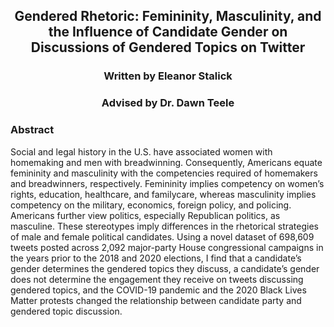 ## <div align="center">Gendered Rhetoric: Femininity, Masculinity, and the Influence of Candidate Gender on Discussions of Gendered Topics on Twitter</div>
### <div align="center">Written by Eleanor Stalick</div>
### <div align="center">Advised by Dr. Dawn Teele</div>

### Abstract
Social and legal history in the U.S. have associated women with homemaking and men with breadwinning. Consequently, Americans equate femininity and masculinity with the competencies required of homemakers and breadwinners, respectively. Femininity implies competency on women’s rights, education, healthcare, and familycare, whereas masculinity implies competency on the military, economics, foreign policy, and policing. Americans further view politics, especially Republican politics, as masculine. These stereotypes imply differences in the rhetorical strategies of male and female political candidates. Using a novel dataset of 698,609 tweets posted across 2,092 major-party House congressional campaigns in the years prior to the 2018 and 2020 elections, I find that a candidate’s gender determines the gendered topics they discuss, a candidate’s gender does not determine the engagement they receive on tweets discussing gendered topics, and the COVID-19 pandemic and the 2020 Black Lives Matter protests changed the relationship between candidate party and gendered topic discussion.
